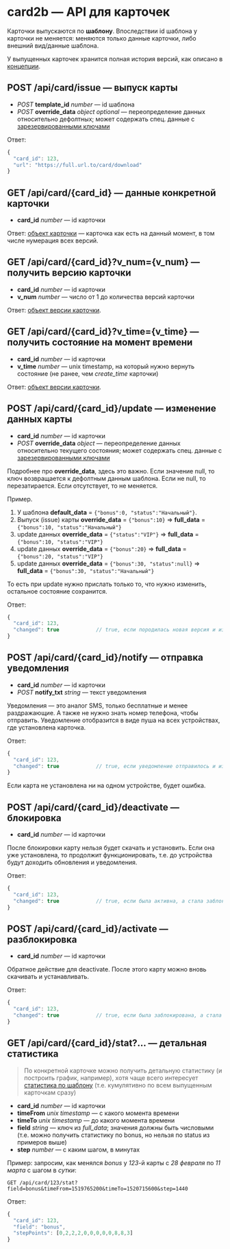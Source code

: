 # card2b — API для карточек

Карточки выпускаются по **шаблону**. Впоследствии id шаблона у карточки не меняется: меняются только данные карточки, либо внешний вид/данные шаблона.

У выпущенных карточек хранится полная история версий, как описано в [концепции](./basic-concepts.md#данные-и-версионирование).



<a name="api_card_issue"></a>
## POST /api/card/issue — выпуск карты

- *POST* **template_id** *number* — id шаблона
- *POST* **override_data** *object* *optional* — переопределение данных относительно дефолтных; может содержать спец. данные с [зарезервированными ключами](./override_data.md) 

Ответ:

``` js
{
  "card_id": 123,
  "url": "https://full.url.to/card/download"
}
```



<a name="api_card_get"></a>
## GET /api/card/{card_id} — данные конкретной карточки

- **card_id** *number* — id карточки

Ответ: [объект карточки](./working-with-api.md#card) — карточка как есть на данный момент, в том числе нумерация всех версий.

<a name="api_card_get_vnum"></a>
## GET /api/card/{card_id}?v_num={v_num} — получить версию карточки

- **card_id** *number* — id карточки
- **v_num** *number* — число от 1 до количества версий карточки

Ответ: [объект версии карточки](./working-with-api.md#card-version).

<a name="api_card_get_vtime"></a>
## GET /api/card/{card_id}?v_time={v_time} — получить состояние на момент времени

- **card_id** *number* — id карточки
- **v_time** *number* — unix timestamp, на который нужно вернуть состояние (не ранее, чем *create_time* карточки)

Ответ: [объект версии карточки](./working-with-api.md#card-version).

   

<a name="api_card_update"></a>
## POST /api/card/{card_id}/update — изменение данных карты

- **card_id** *number* — id карточки
- *POST* **override_data** *object* — переопределение данных относительно текущего состояния; может содержать спец. данные с [зарезервированными ключами](./override_data.md)

Подробнее про **override_data**, здесь это важно. Если значение null, то ключ возвращается к дефолтным данным шаблона. Если не null, то перезатирается. Если отсутствует, то не меняется.

Пример. 
1. У шаблона **default_data** = `{"bonus":0, "status":"Начальный"}`.
2. Выпуск (issue) карты **override_data** = `{"bonus":10}` ⇒ **full_data** = `{"bonus":10, "status":"Начальный"}`
3. update данных **override_data** = `{"status":"VIP"}` ⇒ **full_data** = `{"bonus":10, "status":"VIP"}`
4. update данных **override_data** = `{"bonus":20}` ⇒ **full_data** = `{"bonus":20, "status":"VIP"}`  
5. update данных **override_data** = `{"bonus":30, "status":null}` ⇒ **full_data** = `{"bonus":30, "status":"Начальный"}`

То есть при update нужно прислать только то, что нужно изменить, остальное состояние сохранится.

Ответ:

``` js
{
  "card_id": 123,
  "changed": true            // true, если породилась новая версия и изменилось update_time
}
```


<a name="api_card_notify"></a>
## POST /api/card/{card_id}/notify — отправка уведомления

- **card_id** *number* — id карточки
- *POST* **notify_txt** *string* — текст уведомления

Уведомления — это аналог SMS, только бесплатные и менее раздражающие. А также не нужно знать номер телефона, чтобы отправить. Уведомление отобразится в виде пуша на всех устройствах, где установлена карточка.

Ответ:

``` js
{
  "card_id": 123,
  "changed": true            // true, если уведомление отправилось и изменилось update_time
}
```

Если карта не установлена ни на одном устройстве, будет ошибка.



<a name="api_card_deactivate"></a>
## POST /api/card/{card_id}/deactivate — блокировка

- **card_id** *number* — id карточки

После блокировки карту нельзя будет скачать и установить. Если она уже установлена, то продолжит функционировать, т.е. до устройства будут доходить обновления и уведомления.

Ответ:

``` js
{
  "card_id": 123,
  "changed": true            // true, если была активна, а стала заблокирована
}
```
  

<a name="api_card_activate"></a>
## POST /api/card/{card_id}/activate — разблокировка

- **card_id** *number* — id карточки

Обратное действие для deactivate. После этого карту можно вновь скачивать и устанавливать.

Ответ:

``` js
{
  "card_id": 123,
  "changed": true            // true, если была заблокирована, а стала активна
}
```


<a name="api_card_stat"></a>
## GET /api/card/{card_id}/stat?... — детальная статистика

> По конкретной карточке можно получить детальную статистику (и построить график, например), хотя чаще всего интересует 
[статистика по шаблону](./templates.md#api_template_stat) 
(т.е. кумулятивно по всем выпущенным карточкам сразу)

- **card_id** *number* — id карточки
- **timeFrom** *unix timestamp* — с какого момента времени
- **timeTo** *unix timestamp* — до какого момента времени
- **field** *string* — ключ из *full_data*; значения должны быть числовыми (т.е. можно получить статистику по bonus, но нельзя по status из примеров выше)
- **step** *number* — с каким шагом, в минутах

Пример: запросим, как менялся *bonus* у *123*-й карты с *28 февраля* по *11 марта* с шагом в *сутки*:

```
GET /api/card/123/stat?field=bonus&timeFrom=1519765200&timeTo=1520715600&step=1440
```  

Ответ:

``` js
{
  "card_id": 123,
  "field": "bonus",
  "stepPoints": [0,2,2,2,0,0,0,0,0,8,8,3]
}
```


